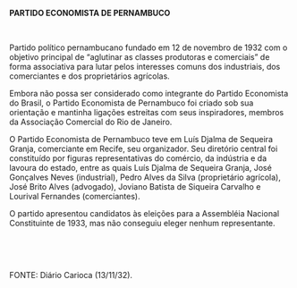 **PARTIDO ECONOMISTA DE PERNAMBUCO**

 

Partido político pernambucano fundado em 12 de novembro de 1932 com o
objetivo principal de “aglutinar as classes produtoras e comerciais” de
forma associativa para lutar pelos interesses comuns dos industriais,
dos comerciantes e dos proprietários agrícolas.

Embora não possa ser considerado como integrante do Partido Economista
do Brasil, o Partido Economista de Pernambuco foi criado sob sua
orientação e mantinha ligações estreitas com seus inspiradores, membros
da Associação Comercial do Rio de Janeiro.

O Partido Economista de Pernambuco teve em Luís Djalma de Sequeira
Granja, comerciante em Recife, seu organizador. Seu diretório central
foi constituído por figuras representativas do comércio, da indústria e
da lavoura do estado, entre as quais Luís Djalma de Sequeira Granja,
José Gonçalves Neves (industrial), Pedro Alves da Silva (proprietário
agrícola), José Brito Alves (advogado), Joviano Batista de Siqueira
Carvalho e Lourival Fernandes (comerciantes).

O partido apresentou candidatos às eleições para a Assembléia Nacional
Constituinte de 1933, mas não conseguiu eleger nenhum representante.

 

 

FONTE: Diário Carioca (13/11/32).

 
